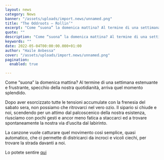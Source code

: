 ```yaml
---
layout: news
category: News
banner: "/assets/uploads/import.news/unnamed.png"
title: "The Oddroots – Rollin’"
excerpt: "Come “suona” la domenica mattina? Al termine di una settimana estenuante e frustrante, specchio della nostra quotidianità, arriva quel momento splendido. Dopo aver esorcizzato tutte le tensioni accumulate con la frenesia del sabato sera, non possiamo che ritrovarci nel vero ozio. Il sipario si chiude e noi, scendendo per un attimo dal palcoscenico della nostra [&hellip"
quote: ""
description: "Come “suona” la domenica mattina? Al termine di una settimana estenuante e frustrante, specchio della nostra quotidianità, arriva quel momento splendido. Dopo aver esorcizzato tutte le tensioni accumulate con la frenesia del sabato sera, non possiamo che ritrovarci nel vero ozio. Il sipario si chiude e noi, scendendo per un attimo dal palcoscenico della nostra [&hellip"
keywords: ""
date: 2022-05-04T00:00:00.000+01:00
author: "Haile Anbessa"
cover: "/assets/uploads/import.news/unnamed.png"
pagination:
  enabled: true

---
```


Come “suona” la domenica mattina? Al termine di una settimana estenuante e frustrante, specchio della nostra quotidianità, arriva quel momento splendido.

Dopo aver esorcizzato tutte le tensioni accumulate con la frenesia del sabato sera, non possiamo che ritrovarci nel vero ozio. Il sipario si chiude e noi, scendendo per un attimo dal palcoscenico della nostra esistenza, riusciamo con pochi gesti e ancor meno fatica a staccarci ed a trovare spontaneamente la nostra via d’uscita dal labirinto.

La canzone vuole catturare quel movimento così semplice, quasi automatico, che ci permette di districarci da incroci e vicoli ciechi, per trovare la strada davanti a noi.

Lo potete sentire [qui](https://songwhip.com/theoddroots/rollin)